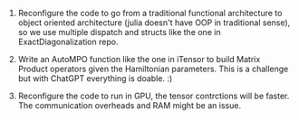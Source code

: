 1) Reconfigure the code to go from a traditional functional architecture to object oriented architecture (julia doesn't have OOP in traditional sense), so we use multiple dispatch and structs like the one in ExactDiagonalization repo.

2) Write an AutoMPO function like the one in iTensor to build Matrix Product operators given the Hamiltonian parameters. This is a challenge but with ChatGPT everything is doable. :) 

3) Reconfigure the code to run in GPU, the tensor contrctions will be faster. The communication overheads and RAM might be an issue.